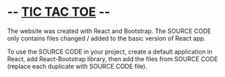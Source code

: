 # -- <a href="https://fijolkrzysztof.github.io/tic-tac-toe/">TIC TAC TOE</a> --

The website was created with React and Bootstrap. The SOURCE CODE only contains files changed / added to the basic version of React app.

To use the SOURCE CODE in your project, create a default application in React, add React-Bootstrap library, then add the files from SOURCE CODE (replace each duplicate with SOURCE CODE file).
